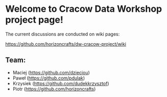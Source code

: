 # Welcome to Cracow Data Workshop project page!

The current discussions are conducted on wiki pages:

https://github.com/horizoncrafts/dw-cracow-project/wiki

## Team:
- Maciej (https://github.com/dzieciou)
- Paweł (https://github.com/pdulak)
- Krzysiek (https://github.com/dudekkrzysztof)
- Piotr (https://github.com/horizoncrafts)


